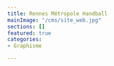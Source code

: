 ```yaml
---
title: Rennes Métropole Handball
mainImage: "/cms/site_web.jpg"
sections: []
featured: true
categories:
- Graphisme

---
```

